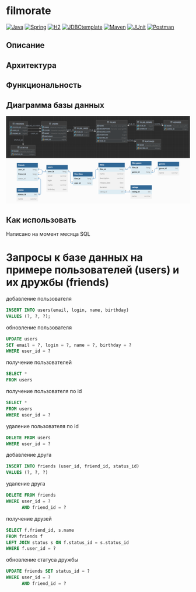 # filmorate
[![Java](https://img.shields.io/badge/-Java%2011-F29111?style=for-the-badge&logo=java&logoColor=e38873)](https://www.oracle.com/java/)
[![Spring](https://img.shields.io/badge/-Spring%202.7.1-6AAD3D?style=for-the-badge&logo=spring&logoColor=90fd87)](https://spring.io/projects/spring-framework) 
[![H2](https://img.shields.io/badge/-H2-0f1aa3?style=for-the-badge&logo=db&logoColor=FFFFFF)](https://www.postgresql.org/)
[![JDBCtemplate](https://img.shields.io/badge/-JDBC_template-000000?style=for-the-badge&logo=db&logoColor=FFFFFF)](https://www.postgresql.org/)
[![Maven](https://img.shields.io/badge/-Maven-7D2675?style=for-the-badge&logo=apache&logoColor=e38873)](https://maven.apache.org/)
[![JUnit](https://img.shields.io/badge/JUnit%205-6CA315?style=for-the-badge&logo=JUnit&logoColor=white)](https://junit.org/junit5/docs/current/user-guide/)
[![Postman](https://img.shields.io/badge/Postman-FF6C37?style=for-the-badge&logo=postman&logoColor=white)](https://www.postman.com/)

## Описание
## Архитектура
## Функциональность
## Диаграмма базы данных
![ER_diagram for filmorate db](filmorate_Osipov_KO.png)
## Как использовать




Написано на момент месяца SQL
# Запросы к базе данных на примере пользователей (users) и их дружбы (friends)
добавление пользователя
```sql
INSERT INTO users(email, login, name, birthday) 
VALUES (?, ?, ?);
```

обновление пользователя
```sql
UPDATE users 
SET email = ?, login = ?, name = ?, birthday = ? 
WHERE user_id = ?
```

получение пользователей
```sql
SELECT * 
FROM users
```

получение пользователя по id
```sql
SELECT * 
FROM users 
WHERE user_id = ?
```

удаление пользователя по id
```sql
DELETE FROM users 
WHERE user_id = ?
```

добавление друга
```sql
INSERT INTO friends (user_id, friend_id, status_id) 
VALUES (?, ?, ?)
```

удаление друга
```sql
DELETE FROM friends 
WHERE user_id = ? 
      AND friend_id = ?
```

получение друзей
```sql
SELECT f.friend_id, s.name 
FROM friends f 
LEFT JOIN status s ON f.status_id = s.status_id
WHERE f.user_id = ?
```

обновление статуса дружбы
```sql
UPDATE friends SET status_id = ? 
WHERE user_id = ? 
      AND friend_id = ?
```
